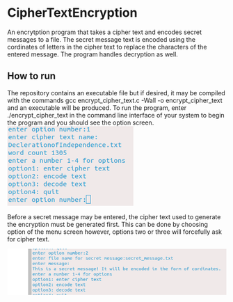 # CipherTextEncryption
An encrytption program that takes a cipher text and encodes secret messages to a file. The secret message text is encoded using the cordinates of letters in the cipher text to replace the characters of the entered message. The program handles decryption as well.

## How to run
The repository contains an executable file but if desired, it may be compiled with the commands gcc encrypt_cipher_text.c -Wall -o encrypt_cipher_text and an executable will be produced. To run the program, enter ./encrypt_cipher_text in the command  line interface of your system to begin the program and you should see the option screen.
![running program](images/1.png)

Before a secret message may be entered, the cipher text used to generate the encryption must be generated first. This can be done by choosing option of the menu screen however, options two or three will forcefully ask for cipher text.

![running_program2](images/2.png)
